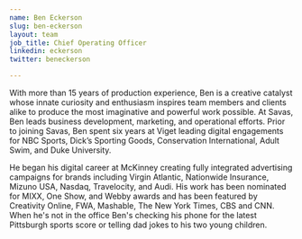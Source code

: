 ```yaml
---
name: Ben Eckerson
slug: ben-eckerson
layout: team
job_title: Chief Operating Officer
linkedin: eckerson
twitter: beneckerson

---
```


With more than 15 years of production experience, Ben is a creative catalyst whose innate curiosity and enthusiasm inspires team members and clients alike to produce the most imaginative and powerful work possible.  At Savas, Ben leads business development, marketing, and operational efforts. Prior to joining Savas, Ben spent six years at Viget leading digital engagements for NBC Sports, Dick’s Sporting Goods, Conservation International, Adult Swim, and Duke University.  

He began his digital career at McKinney creating fully integrated advertising campaigns for brands including Virgin Atlantic, Nationwide Insurance, Mizuno USA, Nasdaq, Travelocity, and Audi. His work has been nominated for MIXX, One Show, and Webby awards and has been featured by Creativity Online, FWA, Mashable, The New York Times, CBS and CNN. When he's not in the office Ben's checking his phone for the latest Pittsburgh sports score or telling dad jokes to his two young children.